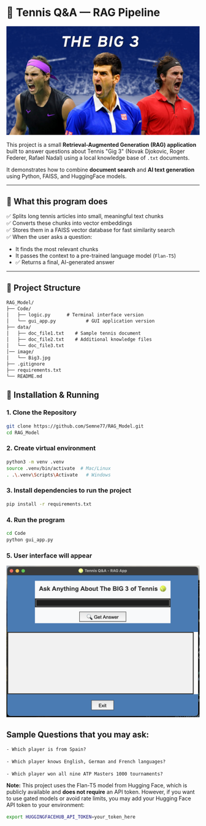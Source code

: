 # 🎾 Tennis Q&A — RAG Pipeline


![Tennis Banner](image/Big3.jpg)

This project is a small **Retrieval-Augmented Generation (RAG) application** built to answer questions about Tennis "Gig 3" (Novak Djokovic, Roger Federer, Rafael Nadal) using a local knowledge base of `.txt` documents.

It demonstrates how to combine **document search** and **AI text generation** using Python, FAISS, and HuggingFace models.

---

## 🚀 What this program does

✅ Splits long tennis articles into small, meaningful text chunks  
✅ Converts these chunks into vector embeddings  
✅ Stores them in a FAISS vector database for fast similarity search  
✅ When the user asks a question:
- It finds the most relevant chunks
- It passes the context to a pre-trained language model (`Flan-T5`)  
- ✅ Returns a final, AI-generated answer

---

## 📂 Project Structure
```text
RAG_Model/
├── Code/
│   ├── logic.py      # Terminal interface version
│   └── gui_app.py           # GUI application version
├── data/
│   ├── doc_file1.txt    # Sample tennis document
│   ├── doc_file2.txt    # Additional knowledge files
│   └── doc_file3.txt
│── image/
│   └── Big3.jpg
├── .gitignore
├── requirements.txt
└── README.md
```

## 🔧 Installation & Running

### 1. Clone the Repository

```bash
git clone https://github.com/Semne77/RAG_Model.git
cd RAG_Model
```
### 2. Create virtual environment

```bash
python3 -m venv .venv
source .venv/bin/activate  # Mac/Linux
. .\.venv\Scripts\Activate   # Windows
```

### 3. Install dependencies to run the project
```bash
pip install -r requirements.txt
```


### 4. Run the program
```bash
cd Code
python gui_app.py
```

### 5. User interface will appear

![Tennis Banner](image/UserInterface.png)


## Sample Questions that you may ask:

```text
- Which player is from Spain?

- Which player knows English, German and French languages?

- Which player won all nine ATP Masters 1000 tournaments?
```

**Note:** This project uses the Flan-T5 model from Hugging Face, which is publicly available and **does not require** an API token.
However, if you want to use gated models or avoid rate limits, you may add your Hugging Face API token to your environment:

   ```bash
   export HUGGINGFACEHUB_API_TOKEN=your_token_here